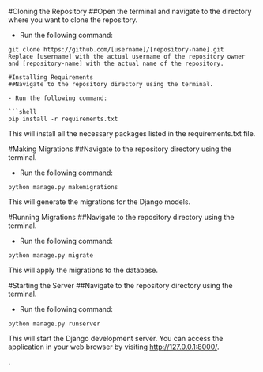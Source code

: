 #Cloning the Repository
##Open the terminal and navigate to the directory where you want to clone the repository.

- Run the following command:

```shell
git clone https://github.com/[username]/[repository-name].git
Replace [username] with the actual username of the repository owner and [repository-name] with the actual name of the repository.

#Installing Requirements
##Navigate to the repository directory using the terminal.

- Run the following command:

```shell
pip install -r requirements.txt
```
This will install all the necessary packages listed in the requirements.txt file.

#Making Migrations
##Navigate to the repository directory using the terminal.

- Run the following command:

```shell
python manage.py makemigrations
```
This will generate the migrations for the Django models.

#Running Migrations
##Navigate to the repository directory using the terminal.

- Run the following command:

```shell
python manage.py migrate
```
This will apply the migrations to the database.

#Starting the Server
##Navigate to the repository directory using the terminal.

- Run the following command:

```shell
python manage.py runserver
```
This will start the Django development server. You can access the application in your web browser by visiting http://127.0.0.1:8000/.


.
